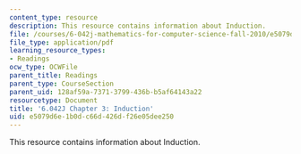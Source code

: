 ```yaml
---
content_type: resource
description: This resource contains information about Induction.
file: /courses/6-042j-mathematics-for-computer-science-fall-2010/e5079d6e1b0dc66d426df26e05dee250_MIT6_042JF10_chap03.pdf
file_type: application/pdf
learning_resource_types:
- Readings
ocw_type: OCWFile
parent_title: Readings
parent_type: CourseSection
parent_uid: 128af59a-7371-3799-436b-b5af64143a22
resourcetype: Document
title: '6.042J Chapter 3: Induction'
uid: e5079d6e-1b0d-c66d-426d-f26e05dee250
---
```

This resource contains information about Induction.

